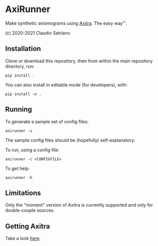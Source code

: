 # AxiRunner
Make synthetic seismograms using [Axitra]. The easy way™.

(c) 2020-2021 Claudio Satriano

[axitra]:https://github.com/coutanto/axitra

## Installation
Clone or download this repository, then from within the main repository directory, run:

    pip install .

You can also install in editable mode (for developers), with:

    pip install -e .

## Running
To generate a sample set of config files:

    axirunner -s

The sample config files should be (hopefully) self-explanatory.

To run, using a config file:

    axirunner -c <CONFIGFILE>

To get help:

    axirunner -h

## Limitations
Only the "moment" version of Axitra is currently supported and only for
double-couple sources.

## Getting Axitra
Take a look [here](https://github.com/coutanto/axitra).
